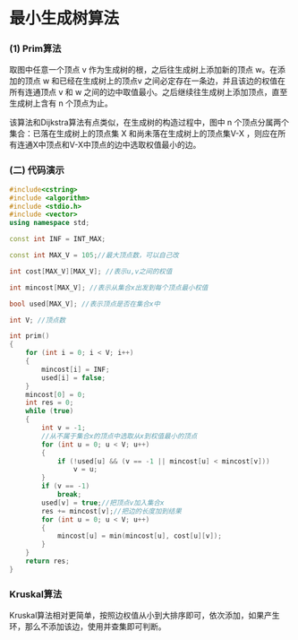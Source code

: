 # 最小生成树算法


### (1) Prim算法

取图中任意一个顶点 v 作为生成树的根，之后往生成树上添加新的顶点 w。在添加的顶点 w 和已经在生成树上的顶点v 之间必定存在一条边，并且该边的权值在所有连通顶点 v 和 w 之间的边中取值最小。之后继续往生成树上添加顶点，直至生成树上含有 n 个顶点为止。

<!--more-->

该算法和Dijkstra算法有点类似，在生成树的构造过程中，图中 n 个顶点分属两个集合：已落在生成树上的顶点集 X 和尚未落在生成树上的顶点集V-X ，则应在所有连通X中顶点和V-X中顶点的边中选取权值最小的边。

### (二) 代码演示

```cpp
#include<cstring>
#include <algorithm>
#include <stdio.h>
#include <vector>
using namespace std;

const int INF = INT_MAX;

const int MAX_V = 105;//最大顶点数，可以自己改

int cost[MAX_V][MAX_V]; //表示u,v之间的权值

int mincost[MAX_V]; //表示从集合x出发到每个顶点最小权值

bool used[MAX_V]; //表示顶点是否在集合x中

int V; //顶点数

int prim()
{
    for (int i = 0; i < V; i++)
    {
        mincost[i] = INF;
        used[i] = false;
    }
    mincost[0] = 0;
    int res = 0;
    while (true)
    {
        int v = -1;
        //从不属于集合x的顶点中选取从x到权值最小的顶点
        for (int u = 0; u < V; u++)
        {
            if (!used[u] && (v == -1 || mincost[u] < mincost[v]))
                v = u;
        }
        if (v == -1)
            break;
        used[v] = true;//把顶点v加入集合x
        res += mincost[v];//把边的长度加到结果
        for (int u = 0; u < V; u++)
        {
            mincost[u] = min(mincost[u], cost[u][v]);
        }
    }
    return res;
}

```

### Kruskal算法

Kruskal算法相对更简单，按照边权值从小到大排序即可，依次添加，如果产生环，那么不添加该边，使用并查集即可判断。

